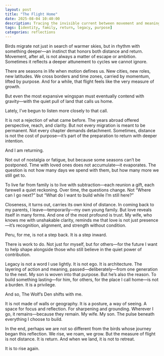 ```yaml
---
layout: post
title: "The Flight Home"
date: 2025-08-04 10:40:00
description: Tracing the invisible current between movement and meaning.
tags: [identity, family, return, legacy, purpose]
categories: reflections
---
```


Birds migrate not just in search of warmer skies, but in rhythm with something deeper—an instinct that honors both distance and return. Movement, after all, is not always a matter of escape or ambition. Sometimes it reflects a deeper attunement to cycles we cannot ignore.

There are seasons in life when motion defines us. New cities, new roles, new latitudes. We cross borders and time zones, carried by momentum, lifted by purpose. And for a while, that flight feels like the very measure of growth.

But even the most expansive wingspan must eventually contend with gravity—with the quiet pull of land that calls us home.

Lately, I’ve begun to listen more closely to that call.

It is not a rejection of what came before. The years abroad offered perspective, reach, and clarity. But not every migration is meant to be permanent. Not every chapter demands detachment. Sometimes, distance is not the cost of purpose—it’s part of the preparation to return with deeper intention.

And I am returning.

Not out of nostalgia or fatigue, but because some seasons can’t be postponed. Time with loved ones does not accumulate—it evaporates. The question is not how many days we spend with them, but how many more we still get to.

To live far from family is to live with subtraction—each reunion a gift, each farewell a quiet reckoning. Over time, the questions change. Not “Where can I go next?” but “What do I want to build while I’m still here?”

Closeness, it turns out, carries its own kind of distance. In coming back to my parents, I leave—temporarily—my own young family. But love reveals itself in many forms. And one of the most profound is trust. My wife, who knows me with unshakable clarity, reminds me that love is not just presence—it’s recognition, alignment, and strength without condition.

Peru, for me, is not a step back. It is a step inward.

There is work to do. Not just for myself, but for others—for the future I want to help shape alongside those who still believe in the quiet power of contribution.

Legacy is not a word I use lightly. It is not ego. It is architecture. The layering of action and meaning, passed—deliberately—from one generation to the next. My son is woven into that purpose. But he’s also the reason. To build something lasting—for him, for others, for the place I call home—is not a burden. It is a privilege.

And so, The Wolf’s Den shifts with me.

It is not made of walls or geography. It is a posture, a way of seeing. A space for focus and reflection. For sharpening and grounding. Wherever I go, it remains—because they remain. My wife. My son. The pulse beneath everything I choose to build.

In the end, perhaps we are not so different from the birds whose journey began this reflection. We rise, we roam, we grow. But the measure of flight is not distance. It is return. And when we land, it is not to retreat.

It is to rise again.

